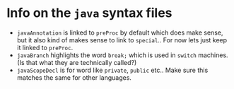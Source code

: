 # Info on the `java` syntax files
- `javaAnnotation` is linked to `preProc` by default which does make sense, but
    it also kind of makes sense to link to `special`..  For now lets just keep
    it linked to `preProc`.
- `javaBranch` highlights the word `break;` which is used in `switch` machines.
    (Is that what they are technically called?)
- `javaScopeDecl` is for word like `private`, `public` etc..  Make sure this
    matches the same for other languages.
